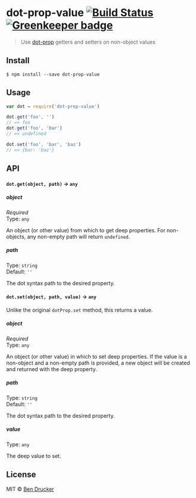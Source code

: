 # dot-prop-value [![Build Status](https://travis-ci.org/bendrucker/dot-prop-value.svg?branch=master)](https://travis-ci.org/bendrucker/dot-prop-value) [![Greenkeeper badge](https://badges.greenkeeper.io/bendrucker/dot-prop-value.svg)](https://greenkeeper.io/)

> Use [dot-prop](https://github.com/sindresorhus/dot-prop) getters and setters on non-object values

## Install

```
$ npm install --save dot-prop-value
```

## Usage

```js
var dot = require('dot-prop-value')

dot.get('foo', '')
// => foo
dot.get('foo', 'bar')
// => undefined

dot.set('foo', 'bar', 'baz')
// => {bar: 'baz'}
```

## API

#### `dot.get(object, path)` -> `any`

##### object

*Required*  
Type: `any`

An object (or other value) from which to get deep properties. For non-objects, any non-empty path will return `undefined`.

##### path

Type: `string`  
Default: `''`

The dot syntax path to the desired property.

#### `dot.set(object, path, value)` -> `any`

Unlike the original `dotProp.set` method, this returns a value.

##### object

*Required*  
Type: `any`

An object (or other value) in which to set deep properties. If the value is a non-object and a non-empty path is provided, a new object will be created and returned with the deep property.

##### path

Type: `string`  
Default: `''`

The dot syntax path to the desired property.

##### value

Type: `any`

The deep value to set.

## License

MIT © [Ben Drucker](http://bendrucker.me)
